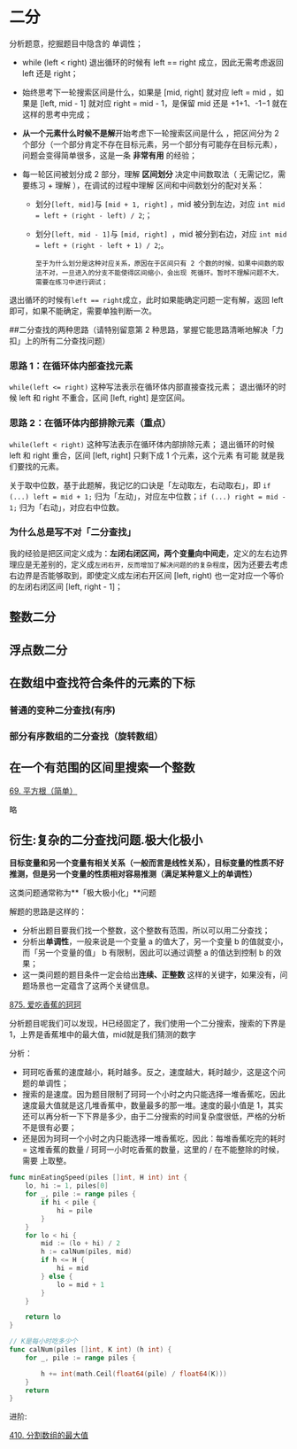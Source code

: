 # 二分

分析题意，挖掘题目中隐含的 单调性；

+ while (left < right) 退出循环的时候有 left == right 成立，因此无需考虑返回 left 还是 right；

+ 始终思考下一轮搜索区间是什么，如果是 [mid, right] 就对应 left = mid ，如果是 [left, mid - 1] 就对应 right = mid - 1，是保留 mid 还是 +1+1、-1−1 就在这样的思考中完成；

+ **从一个元素什么时候不是解**开始考虑下一轮搜索区间是什么 ，把区间分为 2 个部分（一个部分肯定不存在目标元素，另一个部分有可能存在目标元素），问题会变得简单很多，这是一条 **非常有用** 的经验；

+ 每一轮区间被划分成 2 部分，理解 **区间划分** 决定中间数取法（ 无需记忆，需要练习 + 理解 ），在调试的过程中理解 区间和中间数划分的配对关系：

  + 划分` [left, mid] `与 `[mid + 1, right]` ，mid 被分到左边，对应 `int mid = left + (right - left) / 2`;；

  + 划分` [left, mid - 1] `与 `[mid, right] `，mid 被分到右边，对应 `int mid = left + (right - left + 1) / 2`;。

    ```
    至于为什么划分是这种对应关系，原因在于区间只有 2 个数的时候，如果中间数的取法不对，一旦进入的分支不能使得区间缩小，会出现 死循环。暂时不理解问题不大，需要在练习中进行调试；
    ```

退出循环的时候有` left == right `成立，此时如果能确定问题一定有解，返回 left 即可，如果不能确定，需要单独判断一次。



##二分查找的两种思路（请特别留意第 2 种思路，掌握它能思路清晰地解决「力扣」上的所有二分查找问题）

### 思路 1：在循环体内部查找元素

`while(left <= right)` 这种写法表示在循环体内部直接查找元素；
退出循环的时候 left 和 right 不重合，区间 [left, right] 是空区间。

### 思路 2：在循环体内部排除元素（重点）

`while(left < right)` 这种写法表示在循环体内部排除元素；
退出循环的时候 left 和 right 重合，区间 [left, right] 只剩下成 1 个元素，这个元素 有可能 就是我们要找的元素。



关于取中位数，基于此题解，我记忆的口诀是「左动取左，右动取右」，即 `if (...) left = mid + 1;` 归为「左动」，对应左中位数；`if (...) right = mid - 1;` 归为「右动」，对应右中位数。



### 为什么总是写不对「二分查找」

我的经验是把区间定义成为：**左闭右闭区间，两个变量向中间走**，定义的左右边界理应是无差别的，定义成`左闭右开，反而增加了解决问题的的复杂程度`，因为还要去考虑右边界是否能够取到，即使定义成左闭右开区间 [left, right) 也一定对应一个等价的左闭右闭区间 [left, right - 1]；



## 整数二分



## 浮点数二分



## 在数组中查找符合条件的元素的下标

### 普通的变种二分查找(有序)

### 部分有序数组的二分查找（旋转数组）

## 在一个有范围的区间里搜索一个整数

[69. 平方根（简单）](https://leetcode-cn.com/problems/sqrtx/)

略

## 衍生:复杂的二分查找问题.极大化极小

**目标变量和另一个变量有相关关系（一般而言是线性关系），目标变量的性质不好推测，但是另一个变量的性质相对容易推测（满足某种意义上的单调性）**

这类问题通常称为**「极大极小化」**问题

解题的思路是这样的：

+ 分析出题目要我们找一个整数，这个整数有范围，所以可以用二分查找；
+ 分析出**单调性**，一般来说是一个变量 a 的值大了，另一个变量 b 的值就变小，而「另一个变量的值」 b 有限制，因此可以通过调整 a 的值达到控制 b 的效果；
+ 这一类问题的题目条件一定会给出**连续、正整数** 这样的关键字，如果没有，问题场景也一定蕴含了这两个关键信息。

[875. 爱吃香蕉的珂珂](https://leetcode-cn.com/problems/koko-eating-bananas/)

分析题目呢我们可以发现，H已经固定了，我们使用一个二分搜索，搜索的下界是1，上界是香蕉堆中的最大值，mid就是我们猜测的数字

分析：

+ 珂珂吃香蕉的速度越小，耗时越多。反之，速度越大，耗时越少，这是这个问题的单调性；
+ 搜索的是速度。因为题目限制了珂珂一个小时之内只能选择一堆香蕉吃，因此速度最大值就是这几堆香蕉中，数量最多的那一堆。速度的最小值是 1，其实还可以再分析一下下界是多少，由于二分搜索的时间复杂度很低，严格的分析不是很有必要；
+ 还是因为珂珂一个小时之内只能选择一堆香蕉吃，因此：每堆香蕉吃完的耗时 = 这堆香蕉的数量 / 珂珂一小时吃香蕉的数量，这里的 / 在不能整除的时候，需要 上取整。

```go
func minEatingSpeed(piles []int, H int) int {
	lo, hi := 1, piles[0]
	for _, pile := range piles {
		if hi < pile {
			hi = pile
		}
	}
	for lo < hi {
		mid := (lo + hi) / 2
		h := calNum(piles, mid)
		if h <= H {
			hi = mid
		} else {
			lo = mid + 1
		}
	}

	return lo
}

// K是每小时吃多少个
func calNum(piles []int, K int) (h int) {
	for _, pile := range piles {

		h += int(math.Ceil(float64(pile) / float64(K)))
	}
	return
}
```

进阶:

[410. 分割数组的最大值](https://leetcode-cn.com/problems/split-array-largest-sum/)
